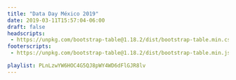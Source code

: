 ```yaml
---
title: "Data Day México 2019"
date: 2019-03-11T15:57:04-06:00
draft: false
headscripts:
 - https://unpkg.com/bootstrap-table@1.18.2/dist/bootstrap-table.min.css
footerscripts:
 - https://unpkg.com/bootstrap-table@1.18.2/dist/bootstrap-table.min.js

playlist: PLnLzwYW6HOC4G5QJ8pWY4WD6dFlGJR8lv
---
```


